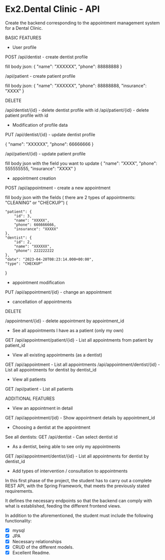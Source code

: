 # Ex2.Dental Clinic - API
Create the backend corresponding to the appointment management system for a Dental Clinic.

BASIC FEATURES

- User profile

POST
/api/dentist - create dentist profile

fill body json:
{ 
        "name": "XXXXXX",
        "phone": 88888888
    }

/api/patient - create patient profile

fill body json:
{ 
        "name": "XXXXXX",
        "phone": 88888888,
        "insurance": "XXXX"
    }
    
 DELETE
 
 /api/dentist/{id} - delete dentist profile with id
 /api/patient/{id} - delete patient profile with id


- Modification of profile data

PUT
/api/dentist/{id} - update dentist profile

{
    "name": "XXXXXX",
    "phone": 66666666
}

/api/patient/{id} - update patient profile

fill body json with the field you want to update
{
    "name": "XXXX",
    "phone": 555555555,
    "insurance": "XXXX"
}

- appointment creation

POST
/api/appointment - create a new appointment

fill body json with the fields ( there are 2 types of appointments: "CLEANING" or "CHECKUP")
{
    
    "patient": {
        "id": 3,
        "name": "XXXXX",
        "phone": 666666666,
        "insurance": "XXXXX"
    },
    "dentist": {
        "id": 2,
        "name": "XXXXXX",
        "phone": 222222222
    },
    "date": "2023-04-20T08:23:14.000+00:00",
    "type": "CHECKUP" 
}

- appointment modification

PUT
/api/appointment/{id} - change an appointment


- cancellation of appointments

DELETE

/appointment/{id} - delete appointment by appointment_id

- See all appointments I have as a patient (only my own)

GET
/api/appointment/patient/{id} - List all appointments from patient by patient_id

- View all existing appointments (as a dentist)

GET
/api/appointment - List all appointments
/api/appointment/dentist/{id} - List all appointments for dentist by dentist_id


- View all patients

GET
/api/patient - List all patients


ADDITIONAL FEATURES

- View an appointment in detail

GET
/api/appointment/{id} - Show appointment details by appointment_id


- Choosing a dentist at the appointment

See all dentists:
GET /api/dentist  - Can select dentist id

- As a dentist, being able to see only my appointments

GET
/api/appointment/dentist/{id} - List all appointments for dentist by dentist_id

- Add types of intervention / consultation to appointments

In this first phase of the project, the student has to carry out a complete REST API, with the Spring Framework, that meets the previously stated requirements.

It defines the necessary endpoints so that the backend can comply with what is established, feeding the different frontend views.

 In addition to the aforementioned, the student must include the following functionality:

- [x] mysql
- [x] JPA
- [x] Necessary relationships
- [x] CRUD of the different models.
- [x] Excellent Readme.
